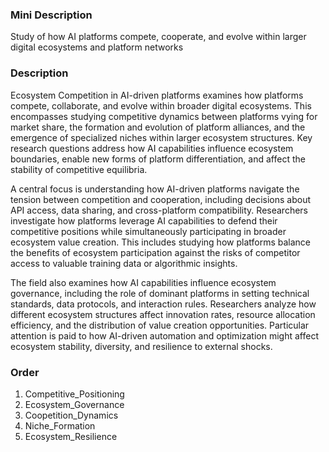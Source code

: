 ### Mini Description

Study of how AI platforms compete, cooperate, and evolve within larger digital ecosystems and platform networks

### Description

Ecosystem Competition in AI-driven platforms examines how platforms compete, collaborate, and evolve within broader digital ecosystems. This encompasses studying competitive dynamics between platforms vying for market share, the formation and evolution of platform alliances, and the emergence of specialized niches within larger ecosystem structures. Key research questions address how AI capabilities influence ecosystem boundaries, enable new forms of platform differentiation, and affect the stability of competitive equilibria.

A central focus is understanding how AI-driven platforms navigate the tension between competition and cooperation, including decisions about API access, data sharing, and cross-platform compatibility. Researchers investigate how platforms leverage AI capabilities to defend their competitive positions while simultaneously participating in broader ecosystem value creation. This includes studying how platforms balance the benefits of ecosystem participation against the risks of competitor access to valuable training data or algorithmic insights.

The field also examines how AI capabilities influence ecosystem governance, including the role of dominant platforms in setting technical standards, data protocols, and interaction rules. Researchers analyze how different ecosystem structures affect innovation rates, resource allocation efficiency, and the distribution of value creation opportunities. Particular attention is paid to how AI-driven automation and optimization might affect ecosystem stability, diversity, and resilience to external shocks.

### Order

1. Competitive_Positioning
2. Ecosystem_Governance
3. Coopetition_Dynamics
4. Niche_Formation
5. Ecosystem_Resilience
